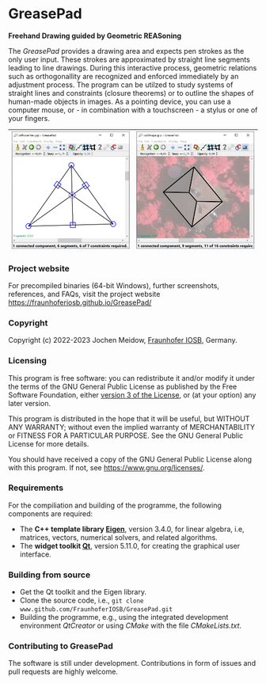 # GreasePad
**Freehand Drawing guided by Geometric REASoning**

The *GreasePad* provides a drawing area and expects pen strokes as the only user input. These strokes are approximated by straight line segments leading to line drawings. During this interactive process, geometric relations such as orthogonallity are recognized and enforced immediately by an adjustment process. The program can be utilzed to study systems of straight lines and constraints (closure theorems) or to outline the shapes of human-made objects in images. As a pointing device, you can use a computer mouse, or - in combination with a touchscreen - a stylus or one of your fingers.


| ![alt](./docs/screenshots/screenshot_orthocenter.png) | ![alt](./docs/screenshots/screenshot_roofshape.png) |
| ----------------------------------------------------- | --------------------------------------------------- |

### Project website

For precompiled binaries (64-bit Windows), further screenshots, references, and FAQs, visit the project website
https://fraunhoferiosb.github.io/GreasePad/

### Copyright

Copyright (c) 2022-2023 Jochen Meidow, [Fraunhofer IOSB](http::/www.iosb.fraunhofer.de), Germany.


### Licensing

This program is free software: you can redistribute it and/or modify it under the terms of the GNU General Public License as published by the Free Software Foundation, either [version 3 of the License](https://www.gnu.org/licenses/gpl-3.0.en.html), or (at your option) any later version.

This program is distributed in the hope that it will be useful, but WITHOUT ANY WARRANTY; without even the implied warranty of MERCHANTABILITY or FITNESS FOR A PARTICULAR PURPOSE.  See the GNU General Public License for more details.

You should have received a copy of the GNU General Public License along with this program.  If not, see <https://www.gnu.org/licenses/>.
	
### Requirements

For the compiliation and building of the programme, the following components are required:

- The **C++ template library [Eigen](https://eigen.tuxfamily.org)**, version 3.4.0, for linear algebra, i.e, matrices, vectors, numerical solvers, and related algorithms.
- The **widget toolkit [Qt](https://www.qt.io)**, version 5.11.0, for creating the graphical user interface.
      
	  
### Building from source

- Get the Qt toolkit and the Eigen library.
- Clone the source code, i.e.,
`git clone www.github.com/FraunhoferIOSB/GreasePad.git`
- Building the programme, e.g., using the integrated development environment *QtCreator* or using *CMake* with the file *CMakeLists.txt*.

### Contributing to GreasePad

The software is still under development. Contributions in form of issues and pull requests are highly welcome.
